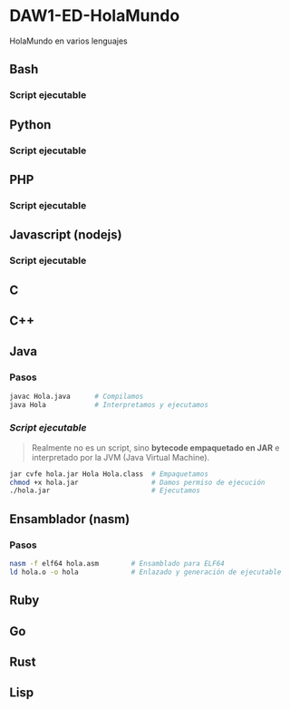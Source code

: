 # DAW1-ED-HolaMundo
HolaMundo en varios lenguajes  

## Bash





### Script ejecutable



## Python


### Script ejecutable


## PHP


### Script ejecutable


## Javascript (nodejs)


### Script ejecutable


## C

## C++


## Java

### Pasos

```bash
javac Hola.java      # Compilamos
java Hola            # Interpretamos y ejecutamos
```

### _Script ejecutable_

> Realmente no es un script, sino __bytecode empaquetado en JAR__ e interpretado por la JVM (Java Virtual Machine).

```bash
jar cvfe hola.jar Hola Hola.class  # Empaquetamos  
chmod +x hola.jar                  # Damos permiso de ejecución
./hola.jar                         # Ejecutamos
```

## Ensamblador (nasm)

### Pasos

```bash
nasm -f elf64 hola.asm        # Ensamblado para ELF64
ld hola.o -o hola             # Enlazado y generación de ejecutable
```

## Ruby


## Go


## Rust


## Lisp



